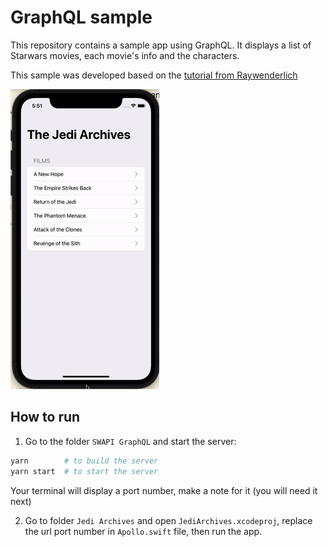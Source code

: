 # GraphQL sample

This repository contains a sample app using GraphQL. It displays a list of Starwars movies, each movie's info and the characters.

This sample was developed based on the [tutorial from Raywenderlich](https://www.raywenderlich.com/10886648-graphql-using-the-apollo-framework-getting-started)

![app gif](./app-gif.gif)

## How to run
1. Go to the folder `SWAPI GraphQL` and start the server:
```bash
yarn        # to build the server
yarn start  # to start the server
```
Your terminal will display a port number, make a note for it (you will need it next)

2. Go to folder `Jedi Archives` and open `JediArchives.xcodeproj`, replace the url port number in `Apollo.swift` file, then run the app.
